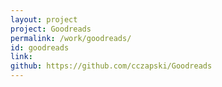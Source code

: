 ```yaml
---
layout: project
project: Goodreads
permalink: /work/goodreads/
id: goodreads
link: 
github: https://github.com/cczapski/Goodreads
---
```

